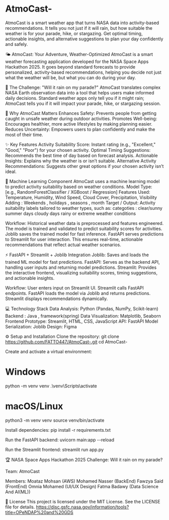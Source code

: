 # AtmoCast-
AtmoCast is a smart weather app that turns NASA data into activity-based recommendations. It tells you not just if it will rain, but how suitable the weather is for your parade, hike, or stargazing. Get optimal timing, actionable insights, and alternative suggestions to plan your day confidently and safely.

🌤️ AtmoCast: Your Adventure, Weather-Optimized
AtmoCast is a smart weather forecasting application developed for the NASA Space Apps Hackathon 2025. It goes beyond standard forecasts to provide personalized, activity-based recommendations, helping you decide not just what the weather will be, but what you can do during your day.

🚀 The Challenge: "Will it rain on my parade?"
AtmoCast translates complex NASA Earth observation data into a tool that helps users make informed daily decisions. Standard weather apps only tell you if it might rain; AtmoCast tells you if it will impact your parade, hike, or stargazing session.

🌟 Why AtmoCast Matters
Enhances Safety: Prevents people from getting caught in unsafe weather during outdoor activities.
Promotes Well-being: Encourages healthier, more active lifestyles by making planning easier.
Reduces Uncertainty: Empowers users to plan confidently and make the most of their time.

✨ Key Features
Activity Suitability Score: Instant rating (e.g., "Excellent," "Good," "Poor") for your chosen activity.
Optimal Timing Suggestions: Recommends the best time of day based on forecast analysis.
Actionable Insights: Explains why the weather is or isn’t suitable.
Alternative Activity Recommendations: Suggests other great options if your chosen activity isn’t ideal.

🧠 Machine Learning Component
AtmoCast uses a machine learning model to predict activity suitability based on weather conditions.
Model Type: [e.g., RandomForestClassifier / XGBoost / Regression]
Features Used: Temperature, Humidity, Wind Speed, Cloud Cover, Precipitation, Visibility 
Adding : Weekends , holidays , seasons , month 
Target / Output: Activity suitability labels tailored to weather types, such as:
categoties : clear/sunny summer days
             cloudy days
            rainy or extreme weather conditions

Workflow:
Historical weather data is preprocessed and features engineered.
The model is trained and validated to predict suitability scores for activities.
Joblib saves the trained model for fast inference.
FastAPI serves predictions to Streamlit for user interaction.
This ensures real-time, actionable recommendations that reflect actual weather scenarios.

⚡ FastAPI + Streamlit + Joblib Integration
Joblib: Saves and loads the trained ML model for fast predictions.
FastAPI: Serves as the backend API, handling user inputs and returning model predictions.
Streamlit: Provides the interactive frontend, visualizing suitability scores, timing suggestions, and actionable insights.

Workflow:
User enters input on Streamlit UI.
Streamlit calls FastAPI endpoints.
FastAPI loads the model via Joblib and returns predictions.
Streamlit displays recommendations dynamically.

💻 Technology Stack
Data Analysis: Python (Pandas, NumPy, Scikit-learn) 
Backend : Java , framework(spring) 
Data Visualization: Matplotlib, Seaborn
Frontend Prototype: Streamlit, HTML, CSS, JavaScript
API: FastAPI
Model Serialization: Joblib
Design: Figma 

⚙ Setup and Installation
Clone the repository:
git clone https://github.com/FATTO447/AtmoCast-.git
cd AtmoCast-


Create and activate a virtual environment:
# Windows
python -m venv venv
.\venv\Scripts\activate

# macOS/Linux
python3 -m venv venv
source venv/bin/activate


Install dependencies:
pip install -r requirements.txt

Run the FastAPI backend:
uvicorn main:app --reload

Run the Streamlit frontend:
streamlit run app.py

🏆 NASA Space Apps Hackathon 2025
Challenge: Will it rain on my parade?

Team: AtmoCast

Members: 
Moataz Mohsan (AWS) 
Mohamed Nasser (BackEnd) 
Fawzya Said (FrontEnd) 
Omnia Mohamed (UI/UX Design) 
Fatma Badawy (Data Science And AI(ML)) 

📄 License
This project is licensed under the MIT License. See the LICENSE file for details.
https://disc.gsfc.nasa.gov/information/tools?title=OPeNDAP%20and%20GDS 
